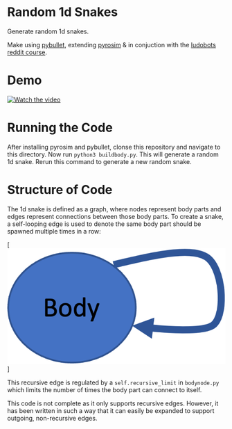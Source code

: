 # Random 1d Snakes

Generate random 1d snakes.

Make using [pybullet](https://pybullet.org/wordpress/index.php/forum-2/), extending [pyrosim](https://github.com/jbongard/pyrosim) & in conjuction with the [ludobots reddit course](https://www.reddit.com/r/ludobots/wiki/installation/).

# Demo

[![Watch the video](https://img.youtube.com/vi/iytX9XCzkNo/hqdefault.jpg)](https://youtu.be/iytX9XCzkNo)

# Running the Code

After installing pyrosim and pybullet, clonse this repository and navigate to this directory. Now run `python3 buildbody.py`. This will generate a random 1d snake. Rerun this command to generate a new random snake.

# Structure of Code

The 1d snake is defined as a graph, where nodes represent body parts and edges represent connections between those body parts. To create a snake, a self-looping edge is used to denote the same body part should be spawned multiple times in a row:

[![Body Diagram](images/Picture1.png)]

This recursive edge is regulated by a `self.recursive_limit` in `bodynode.py` which limits the number of times the body part can connect to itself.

This code is not complete as it only supports recursive edges. However, it has been written in such a way that it can easily be expanded to support outgoing, non-recursive edges.
